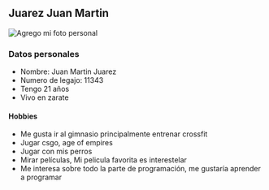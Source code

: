 
## Juarez Juan Martin
![Agrego mi foto personal](https://i.postimg.cc/025nhnLM/0001-1.jpg)
### Datos personales
- Nombre: Juan Martin Juarez
- Numero de legajo: 11343
- Tengo 21 años
- Vivo en zarate
#### Hobbies
- Me gusta ir al gimnasio principalmente entrenar crossfit
- Jugar csgo, age of empires
- Jugar con mis perros
- Mirar películas, Mi pelicula favorita es interestelar
- Me interesa sobre todo la parte de programación, me gustaría aprender a programar 






